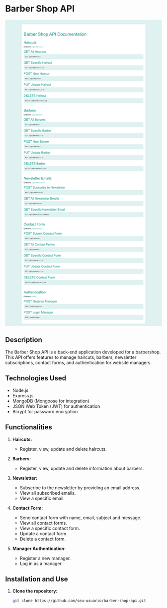 # Barber Shop API
![Alt text](image.png)
## Description

The Barber Shop API is a back-end application developed for a barbershop. This API offers features to manage haircuts, barbers, newsletter subscriptions, contact forms, and authentication for website managers.

## Technologies Used

- Node.js
- Express.js
- MongoDB (Mongoose for integration)
- JSON Web Token (JWT) for authentication
- Bcrypt for password encryption

## Functionalities

1. **Haircuts:**
    - Register, view, update and delete haircuts.
   
2. **Barbers:**
    - Register, view, update and delete information about barbers.

3. **Newsletter:**
    - Subscribe to the newsletter by providing an email address.
    - View all subscribed emails.
    - View a specific email.

4. **Contact Form:**
    - Send contact form with name, email, subject and message.
    - View all contact forms.
    - View a specific contact form.
    - Update a contact form.
    - Delete a contact form.

5. **Manager Authentication:**
    - Register a new manager.
    - Log in as a manager.

## Installation and Use

1. **Clone the repository:**
    ```bash
    git clone https://github.com/seu-usuario/barber-shop-api.git
